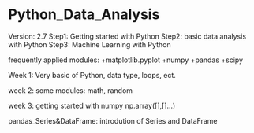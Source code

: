 # Python_Data_Analysis
Version: 2.7
Step1: Getting started with Python
Step2: basic data analysis with Python
Step3: Machine Learning with Python

frequently applied modules:
+matplotlib.pyplot
+numpy
+pandas
+scipy

Week 1:
Very basic of Python, data type, loops, ect.

week 2:
some modules: math, random

week 3:
getting started with numpy
  np.array([],[]...)

pandas_Series&DataFrame:
introdution of Series and DataFrame
